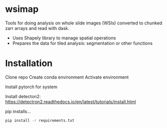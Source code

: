 # wsimap
Tools for doing analysis on whole slide images (WSIs) converted to chunked zarr arrays and read with dask.
- Uses Shapely library to manage spatial operations
- Prepares the data for tiled analysis: segmentation or other functions

# Installation

Clone repo 
Create conda environment
Activate environment

Install pytorch for system

Install detecton2: https://detectron2.readthedocs.io/en/latest/tutorials/install.html

pip installs...

```bash
pip install -r requirements.txt
```

